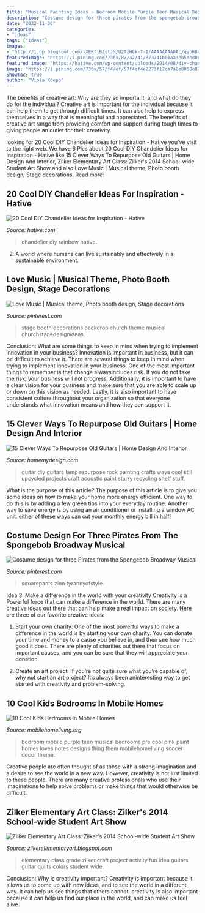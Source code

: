 ```yaml
---
title: "Musical Painting Ideas ~ Bedroom Mobile Purple Teen Musical Bedrooms Pre Cool Pink Paint Homes Loves Notes Designs Thing Them Mobilehomeliving Soccer Decor Theme"
description: "Costume design for three pirates from the spongebob broadway musical"
date: "2022-11-30"
categories:
- "ideas"
tags: ["ideas"]
images:
- "http://1.bp.blogspot.com/-XEKfjBZstJM/U2TzH8k-T-I/AAAAAAAADAc/qybR8acAaU8/s1600/IMG_3893.jpg"
featuredImage: "https://i.pinimg.com/736x/87/32/41/873241b01aa3eb5de88603766983a53d.jpg"
featured_image: "https://hative.com/wp-content/uploads/2014/08/diy-chandelier-ideas/20-rainbow-chandelier.jpg"
image: "https://i.pinimg.com/736x/57/f4/ef/57f4ef4e2273f12ca7a0e0058e876d3c--church-stage-backdrop-ideas.jpg"
ShowToc: true
author: "Viola Koepp"
---
```



The benefits of creative art: Why are they so important, and what do they do for the individual?
Creative art is important for the individual because it can help them to get through difficult times. It can also help to express themselves in a way that is meaningful and appreciated. The benefits of creative art range from providing comfort and support during tough times to giving people an outlet for their creativity.

	

		
looking for 20 Cool DIY Chandelier Ideas for Inspiration - Hative you've visit to the right web. We have 6 Pics about 20 Cool DIY Chandelier Ideas for Inspiration - Hative like 15 Clever Ways To Repurpose Old Guitars | Home Design And Interior, Zilker Elementary Art Class: Zilker&#039;s 2014 School-wide Student Art Show and also Love Music | Musical theme, Photo booth design, Stage decorations. Read more:
		
    
## 20 Cool DIY Chandelier Ideas For Inspiration - Hative

<img loading=lazy src="https://hative.com/wp-content/uploads/2014/08/diy-chandelier-ideas/20-rainbow-chandelier.jpg" onerror="this.onerror=null;this.src='https://tse3.mm.bing.net/th?id=OIP.5AZOHvaWzEXuxJAElxdE1AHaJ4&amp;pid=15.1';" alt="20 Cool DIY Chandelier Ideas for Inspiration - Hative">

_Source: hative.com_

>chandelier diy rainbow hative. 

	

2. A world where humans can live sustainably and effectively in a sustainable environment. 

    
## Love Music | Musical Theme, Photo Booth Design, Stage Decorations

<img loading=lazy src="https://i.pinimg.com/736x/57/f4/ef/57f4ef4e2273f12ca7a0e0058e876d3c--church-stage-backdrop-ideas.jpg" onerror="this.onerror=null;this.src='https://tse1.mm.bing.net/th?id=OIP.UT2bMAuES3g5V032yki95QHaFj&amp;pid=15.1';" alt="Love Music | Musical theme, Photo booth design, Stage decorations">

_Source: pinterest.com_

>stage booth decorations backdrop church theme musical churchstagedesignideas. 

	

Conclusion: What are some things to keep in mind when trying to implement innovation in your business?
Innovation is important in business, but it can be difficult to achieve it. There are several things to keep in mind when trying to implement innovation in your business. One of the most important things to remember is that change alwaysincludes risk. If you do not take the risk, your business will not progress. Additionally, it is important to have a clear vision for your business and make sure that you are able to scale up or down on this vision as needed. Lastly, it is also important to have consistent culture throughout your organization so that everyone understands what innovation means and how they can support it.

    
## 15 Clever Ways To Repurpose Old Guitars | Home Design And Interior

<img loading=lazy src="http://homemydesign.com/wp-content/uploads/2015/12/diy-guitar-lamp-starry-nights.jpg" onerror="this.onerror=null;this.src='https://tse3.mm.bing.net/th?id=OIP.U7jxND64ltw2iYsyjZdVEgHaO7&amp;pid=15.1';" alt="15 Clever Ways To Repurpose Old Guitars | Home Design And Interior">

_Source: homemydesign.com_

>guitar diy guitars lamp repurpose rock painting crafts ways cool still upcycled projects craft acoustic paint starry recycling shelf stuff. 

	

What is the purpose of this article?
The purpose of this article is to give you some ideas on how to make your home more energy efficient. One way to do this is by adding a few green tips into your everyday routine. Another way to save energy is by using an air conditioner or installing a window AC unit. either of these ways can cut your monthly energy bill in half!

    
## Costume Design For Three Pirates From The Spongebob Broadway Musical

<img loading=lazy src="https://i.pinimg.com/736x/87/32/41/873241b01aa3eb5de88603766983a53d.jpg" onerror="this.onerror=null;this.src='https://tse4.mm.bing.net/th?id=OIP.EQdQVAYbECsBcOWC46Ws8QHaFj&amp;pid=15.1';" alt="Costume design for three Pirates from the Spongebob Broadway Musical">

_Source: pinterest.com_

>squarepants zinn tyrannyofstyle. 

	

Idea 3: Make a difference in the world with your creativity
Creativity is a Powerful force that can make a difference in the world. There are many creative ideas out there that can help make a real impact on society. Here are three of our favorite creative ideas:
1. Start your own charity: One of the most powerful ways to make a difference in the world is by starting your own charity. You can donate your time and money to a cause you believe in, and then see how much good it does. There are plenty of charities out there that focus on important causes, and you can be sure that they will appreciate your donation.

2. Create an art project: If you’re not quite sure what you’re capable of, why not start an art project? It’s always been aninteresting way to get started with creativity and problem-solving.

    
## 10 Cool Kids Bedrooms In Mobile Homes

<img loading=lazy src="https://mobilehomeliving.org/wp-content/uploads/mobile-home-kids-bedroom-ideas.jpg" onerror="this.onerror=null;this.src='https://tse3.mm.bing.net/th?id=OIP.ur0YBCaktTop3TN3vk9WkwHaE-&amp;pid=15.1';" alt="10 Cool Kids Bedrooms In Mobile Homes">

_Source: mobilehomeliving.org_

>bedroom mobile purple teen musical bedrooms pre cool pink paint homes loves notes designs thing them mobilehomeliving soccer decor theme. 

	

Creative people are often thought of as those with a strong imagination and a desire to see the world in a new way. However, creativity is not just limited to these people. There are many creative professionals who use their imaginations to help solve problems or make things that would otherwise be difficult.

    
## Zilker Elementary Art Class: Zilker&#039;s 2014 School-wide Student Art Show

<img loading=lazy src="http://1.bp.blogspot.com/-XEKfjBZstJM/U2TzH8k-T-I/AAAAAAAADAc/qybR8acAaU8/s1600/IMG_3893.jpg" onerror="this.onerror=null;this.src='https://tse1.mm.bing.net/th?id=OIP._WMzM5zEn9uwHoXvDaP5_wHaJ4&amp;pid=15.1';" alt="Zilker Elementary Art Class: Zilker&#039;s 2014 School-wide Student Art Show">

_Source: zilkerelementaryart.blogspot.com_

>elementary class grade zilker craft project activity fun idea guitars guitar quilts colors student wide. 

	

Conclusion: Why is creativity important?
Creativity is important because it allows us to come up with new ideas, and to see the world in a different way. It can help us see things that others cannot. creativity is also important because it can help us find our place in the world, and can make us feel alive.

